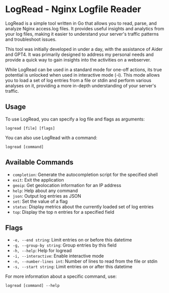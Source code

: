 # LogRead - Nginx Logfile Reader

LogRead is a simple tool written in Go that allows you to read, parse, and
analyze Nginx access.log files. It provides useful insights and analytics from
your log files, making it easier to understand your server's traffic patterns
and troubleshoot issues.

This tool was initially developed in under a day, with the assistance of Aider
and GPT4. It was primarily designed to address my personal needs and provide a
quick way to gain insights into the activities on a webserver.

While LogRead can be used in a standard mode for one-off actions, its true
potential is unlocked when used in interactive mode (-i). This mode allows you
to load a set of log entries from a file or stdin and perform various analyses
on it, providing a more in-depth understanding of your server's traffic.

## Usage

To use LogRead, you can specify a log file and flags as arguments:

```
logread [file] [flags]
```

You can also use LogRead with a command:

```
logread [command]
```

## Available Commands

- `completion`: Generate the autocompletion script for the specified shell
- `exit`: Exit the application
- `geoip`: Get geolocation information for an IP address
- `help`: Help about any command
- `json`: Output log entries as JSON
- `set`: Set the value of a flag
- `status`: Display metrics about the currently loaded set of log entries
- `top`: Display the top n entries for a specified field

## Flags

- `-e, --end string`: Limit entries on or before this datetime
- `-g, --group-by string`: Group entries by this field
- `-h, --help`: Help for logread
- `-i, --interactive`: Enable interactive mode
- `-n, --number-lines int`: Number of lines to read from the file or stdin
- `-s, --start string`: Limit entries on or after this datetime

For more information about a specific command, use:

```
logread [command] --help
```
